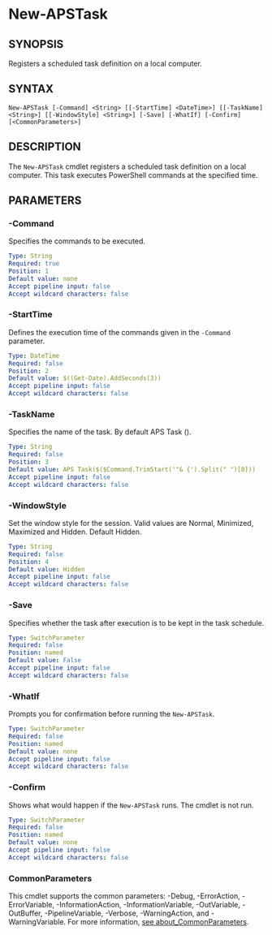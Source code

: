 # New-APSTask

## SYNOPSIS
Registers a scheduled task definition on a local computer.

[\\]: # (END SYNOPSIS)

## SYNTAX
```
New-APSTask [-Command] <String> [[-StartTime] <DateTime>] [[-TaskName] <String>] [[-WindowStyle] <String>] [-Save] [-WhatIf] [-Confirm] [<CommonParameters>]
```

[\\]: # (END SYNTAX)

## DESCRIPTION
The ``New-APSTask`` cmdlet registers a scheduled task definition on a local computer. This task executes PowerShell commands at the specified time.

[\\]: # (END DESCRIPTION)

## PARAMETERS

### -Command
Specifies the commands to be executed.
```yaml
Type: String
Required: true
Position: 1
Default value: none
Accept pipeline input: false
Accept wildcard characters: false
```

### -StartTime
Defines the execution time of the commands given in the ``-Command`` parameter.
```yaml
Type: DateTime
Required: false
Position: 2
Default value: $((Get-Date).AddSeconds(3))
Accept pipeline input: false
Accept wildcard characters: false
```

### -TaskName
Specifies the name of the task. By default APS Task (<cmdlet>).
```yaml
Type: String
Required: false
Position: 3
Default value: APS Task($($Command.TrimStart('"& {').Split(" ")[0]))
Accept pipeline input: false
Accept wildcard characters: false
```

### -WindowStyle
Set the window style for the session. Valid values are Normal, Minimized, Maximized and Hidden. Default Hidden.
```yaml
Type: String
Required: false
Position: 4
Default value: Hidden
Accept pipeline input: false
Accept wildcard characters: false
```

### -Save
Specifies whether the task after execution is to be kept in the task schedule.
```yaml
Type: SwitchParameter
Required: false
Position: named
Default value: False
Accept pipeline input: false
Accept wildcard characters: false
```

### -WhatIf
Prompts you for confirmation before running the `New-APSTask`.
```yaml
Type: SwitchParameter
Required: false
Position: named
Default value: none
Accept pipeline input: false
Accept wildcard characters: false
```

### -Confirm
Shows what would happen if the `New-APSTask` runs. The cmdlet is not run.
```yaml
Type: SwitchParameter
Required: false
Position: named
Default value: none
Accept pipeline input: false
Accept wildcard characters: false
```

### CommonParameters
This cmdlet supports the common parameters: -Debug, -ErrorAction, -ErrorVariable, -InformationAction, -InformationVariable, -OutVariable, -OutBuffer, -PipelineVariable, -Verbose, -WarningAction, and -WarningVariable. For more information, [see about_CommonParameters](https://docs.microsoft.com/pl-pl/powershell/module/microsoft.powershell.core/about/about_commonparameters).

[\\]: # (END PARAMETERS)

[\\]: # (Generated by PSDocsGenerator)
[\\]: # (https://github.com/akotu235/PSDocsGenerator)
